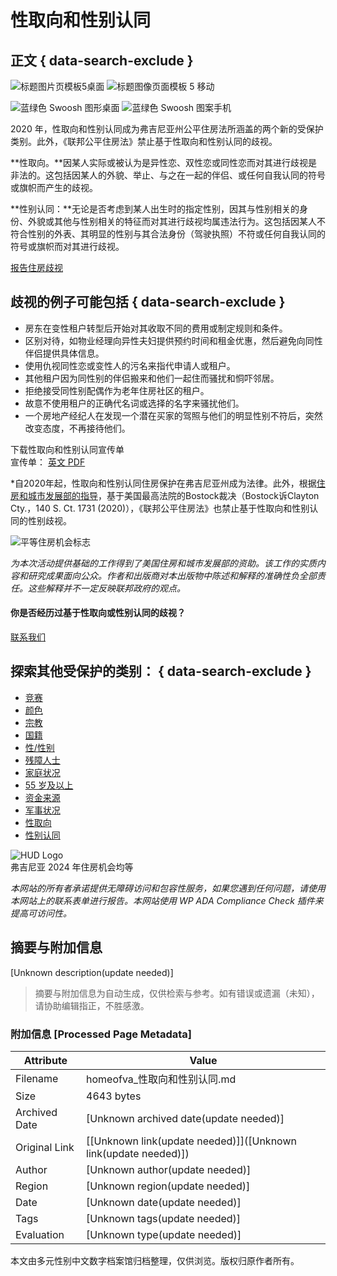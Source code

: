# 性取向和性别认同

## 正文 { data-search-exclude }


![标题图片页模板5桌面](https://homeofva.org/wp-content/uploads/2022/06/HOME_HeroImage_couple-1_1440x600.jpg) ![标题图像页面模板 5 移动](https://homeofva.org/wp-content/uploads/2022/06/HOME_HeroImage_couple-1_M_414x400.jpg)

![蓝绿色 Swoosh 图形桌面](https://homeofva.org/wp-content/themes/responsive-starter-theme-master/img/HOME_Wave_1920px.png) ![蓝绿色 Swoosh 图案手机](https://homeofva.org/wp-content/themes/responsive-starter-theme-master/img/HOME_Wave_768px.png)

2020 年，性取向和性别认同成为弗吉尼亚州公平住房法所涵盖的两个新的受保护类别。此外，《联邦公平住房法》禁止基于性取向和性别认同的歧视。

**性取向。**因某人实际或被认为是异性恋、双性恋或同性恋而对其进行歧视是非法的。这包括因某人的外貌、举止、与之在一起的伴侣、或任何自我认同的符号或旗帜而产生的歧视。

**性别认同：**无论是否考虑到某人出生时的指定性别，因其与性别相关的身份、外貌或其他与性别相关的特征而对其进行歧视均属违法行为。这包括因某人不符合性别的外表、其明显的性别与其合法身份（驾驶执照）不符或任何自我认同的符号或旗帜而对其进行歧视。

[报告住房歧视](/zh/intake)

## 歧视的例子可能包括 { data-search-exclude }

- 房东在变性租户转型后开始对其收取不同的费用或制定规则和条件。
- 区别对待，如物业经理向异性夫妇提供预约时间和租金优惠，然后避免向同性伴侣提供具体信息。
- 使用仇视同性恋或变性人的污名来指代申请人或租户。
- 其他租户因为同性别的伴侣搬来和他们一起住而骚扰和恫吓邻居。
- 拒绝接受同性别配偶作为老年住房社区的租户。
- 故意不使用租户的正确代名词或选择的名字来骚扰他们。
- 一个房地产经纪人在发现一个潜在买家的驾照与他们的明显性别不符后，突然改变态度，不再接待他们。

下载性取向和性别认同宣传单  
宣传单： [英文 PDF](https://homeofva.org/wp-content/uploads/2024/06/FH-Flyer-Sexual-Orientation-Gender-Identity-06-25-24.pdf)

*自2020年起，性取向和性别认同住房保护在弗吉尼亚州成为法律。此外，根据[住房和城市发展部的指导](https://www.hud.gov/program_offices/fair_housing_equal_opp/housing_discrimination_and_persons_identifying_lgbtq)，基于美国最高法院的Bostock裁决（Bostock诉Clayton Cty.，140 S. Ct. 1731 (2020)），《联邦公平住房法》也禁止基于性取向和性别认同的性别歧视。

![平等住房机会标志](https://homeofva.org/wp-content/uploads/2019/12/EHO-transparent.png)

_为本次活动提供基础的工作得到了美国住房和城市发展部的资助。该工作的实质内容和研究成果面向公众。作者和出版商对本出版物中陈述和解释的准确性负全部责任。这些解释并不一定反映联邦政府的观点。_

#### 你是否经历过基于性取向或性别认同的歧视？

[联系我们](https://homeofva.org/fair-housing-complaint-form)

## 探索其他受保护的类别： { data-search-exclude }

- [竞赛](https://homeofva.org/zh/get-help/fair-housing/race/)
- [颜色](https://homeofva.org/zh/get-help/fair-housing/color/)
- [宗教](https://homeofva.org/zh/get-help/fair-housing/religion/)
- [国籍](https://homeofva.org/zh/get-help/fair-housing/national-origin/)
- [性/性别](https://homeofva.org/zh/get-help/fair-housing/sex/)
- [残障人士](https://homeofva.org/zh/get-help/fair-housing/disability/)
- [家庭状况](https://homeofva.org/zh/get-help/fair-housing/familial-status/)
- [55 岁及以上](https://homeofva.org/zh/get-help/fair-housing/age-55/)
- [资金来源](https://homeofva.org/zh/get-help/fair-housing/source-of-income/)
- [军事状况](https://homeofva.org/zh/get-help/fair-housing/veteran-status/)
- [性取向](https://homeofva.org/zh/get-help/fair-housing/sexual-orientation-gender-identity/)
- [性别认同](https://homeofva.org/zh/get-help/fair-housing/sexual-orientation-gender-identity/)

![HUD Logo](https://homeofva.org/wp-content/themes/responsive-starter-theme-master/img/hud-logo-large.png)  
弗吉尼亚 2024 年住房机会均等

_本网站的所有者承诺提供无障碍访问和包容性服务，如果您遇到任何问题，请使用本网站上的联系表单进行报告。本网站使用 WP ADA Compliance Check 插件来提高可访问性。_
<!-- tcd_original_link https://homeofva.org/zh/get-help/fair-housing/sexual-orientation-gender-identity/ -->


## 摘要与附加信息

<!-- tcd_abstract -->
[Unknown description(update needed)]
<!-- tcd_abstract_end -->

> 摘要与附加信息为自动生成，仅供检索与参考。如有错误或遗漏（未知），请协助编辑指正，不胜感激。

### 附加信息 [Processed Page Metadata]

| Attribute       | Value                                  |
|-----------------|----------------------------------------|
| Filename        | homeofva_性取向和性别认同.md                             |
| Size            | 4643 bytes                           |
| Archived Date   | [Unknown archived date(update needed)]                             |
| Original Link   | [[Unknown link(update needed)]]([Unknown link(update needed)])                       |
| Author          | [Unknown author(update needed)]                               |
| Region          | [Unknown region(update needed)]                               |
| Date            | [Unknown date(update needed)]                                 |
| Tags            | [Unknown tags(update needed)]                                 |
| Evaluation            | [Unknown type(update needed)]                                 |
<!-- tcd_table_end -->

本文由多元性别中文数字档案馆归档整理，仅供浏览。版权归原作者所有。
